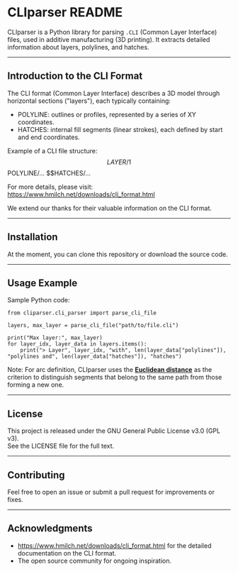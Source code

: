 




<h1>CLIparser README</h1>

CLIparser is a Python library for parsing `.CLI` (Common Layer Interface) files, 
used in additive manufacturing (3D printing). It extracts detailed information 
about layers, polylines, and hatches.

-------------------------
  Introduction to the CLI Format
-------------------------

The CLI format (Common Layer Interface) describes a 3D model through horizontal 
sections ("layers"), each typically containing:
- POLYLINE: outlines or profiles, represented by a series of XY coordinates.
- HATCHES: internal fill segments (linear strokes), each defined by start and end 
  coordinates.

Example of a CLI file structure:
$$LAYER/1
$$POLYLINE/...
$$HATCHES/...

For more details, please visit:
  https://www.hmilch.net/downloads/cli_format.html

We extend our thanks for their valuable information on the CLI format.

-------------------------
  Installation
-------------------------

At the moment, you can clone this repository or download the source code.


-------------------------
  Usage Example
-------------------------

Sample Python code:

    from cliparser.cli_parser import parse_cli_file

    layers, max_layer = parse_cli_file("path/to/file.cli")

    print("Max layer:", max_layer)
    for layer_idx, layer_data in layers.items():
        print("> Layer", layer_idx, "with", len(layer_data["polylines"]), "polylines and", len(layer_data["hatches"]), "hatches")

Note: For arc definition, CLIparser uses the <a href=https://www.wikiwand.com/en/articles/Euclidean_distance>**Euclidean distance**</a> as the 
criterion to distinguish segments that belong to the same path from those forming a new one.

-------------------------
  License
-------------------------

This project is released under the GNU General Public License v3.0 (GPL v3).  
See the LICENSE file for the full text.

-------------------------
  Contributing
-------------------------

Feel free to open an issue or submit a pull request for improvements or fixes.

-------------------------
  Acknowledgments
-------------------------

- https://www.hmilch.net/downloads/cli_format.html for the detailed documentation on the CLI format.
- The open source community for ongoing inspiration.

